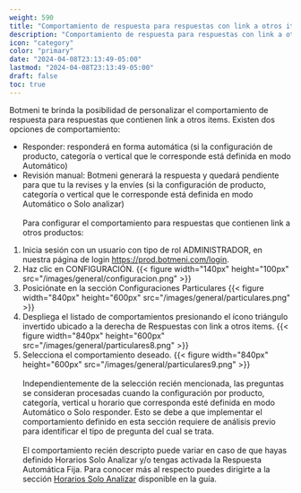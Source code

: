 ```yaml
---
weight: 590
title: "Comportamiento de respuesta para respuestas con link a otros items"
description: "Comportamiento de respuesta para respuestas con link a otros items"
icon: "category"
color: "primary"
date: "2024-04-08T23:13:49-05:00"
lastmod: "2024-04-08T23:13:49-05:00"
draft: false
toc: true
---
```


Botmeni te brinda la posibilidad de personalizar el comportamiento de respuesta para respuestas que contienen link a otros items. 
Existen dos opciones de comportamiento:
- Responder: responderá en forma automática (si la configuración de producto, categoría o vertical que le corresponde está definida en modo Automático)
- Revisión manual: Botmeni generará la respuesta y quedará pendiente para que tu la revises y la envíes (si la configuración de producto, categoría o vertical que le corresponde está definida en modo Automático o Solo analizar)
<br></br>
Para configurar el comportamiento para respuestas que contienen link a otros productos:
1. Inicia sesión con un usuario con tipo de rol ADMINISTRADOR, en nuestra página de login <https://prod.botmeni.com/login>.
2. Haz clic en CONFIGURACIÓN.
{{< figure width="140px" height="100px" src="/images/general/configuracion.png" >}}
3. Posiciónate en la sección Configuraciones Particulares
{{< figure width="840px" height="600px" src="/images/general/particulares.png" >}}
4. Despliega el listado de comportamientos presionando el ícono triángulo invertido ubicado a la derecha de Respuestas con link a otros items. 
{{< figure width="840px" height="600px" src="/images/general/particulares8.png" >}}
5. Selecciona el comportamiento deseado.
{{< figure width="840px" height="600px" src="/images/general/particulares9.png" >}}	
<br></br>
Independientemente de la selección recién mencionada, las preguntas se consideran procesadas cuando la configuración por producto, categoría, vertical u horario que corresponda esté definida en modo Automático o Solo responder. Esto se debe a que implementar el comportamiento definido en esta sección requiere de análisis previo para identificar el tipo de pregunta del cual se trata.<br></br>
El comportamiento recién descripto puede variar en caso de que hayas definido Horarios Solo Analizar y/o tengas activada la Respuesta Automática Fija. Para conocer más al respecto puedes dirigirte a la sección [Horarios Solo Analizar](../Configuración_comportamiento_respuesta/Horarios_solo_analizar.md) disponible en la guía.
